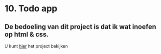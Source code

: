 # 10. Todo app

## De bedoeling van dit project is dat ik wat inoefen op html & css.

U kunt [hier](http://fe-cc10.surge.sh/) het project bekijken
